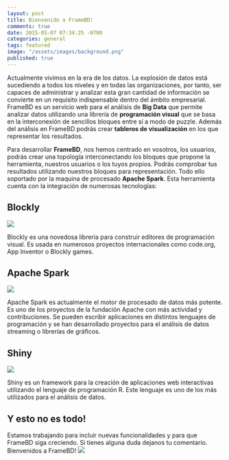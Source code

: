 ```yaml
---
layout: post
title: Bienvenido a FrameBD!
comments: true
date: 2015-05-07 07:34:25 -0700
categories: general
tags: featured
image: "/assets/images/background.png"
published: true
---
```


Actualmente vivimos en la era de los datos. La explosión de datos está sucediendo a todos los niveles y en todas las organizaciones, por tanto, ser capaces de administrar y analizar esta gran cantidad de información  se convierte en un requisito indispensable dentro del ámbito empresarial. FrameBD es un servicio web para el análisis de **Big Data** que permite analizar datos utilizando una librería de **programación visual** que se basa en la interconexión de sencillos bloques entre sí a modo de puzzle. Además del análisis en FrameBD podrás crear **tableros de visualización** en los que representar los resultados.

Para desarrollar **FrameBD**, nos hemos centrado en vosotros, los usuarios, podrás crear una topología interconectando los bloques que propone la herramienta, nuestros usuarios o los tuyos propios. Podrás comprobar tus resultados utilizando nuestros bloques para representación. Todo ello soportado por la maquina de procesado **Apache Spark**. Esta herramienta cuenta con la integración de numerosas tecnologías:

## Blockly

![](https://carlispina.files.wordpress.com/2012/06/screen-shot-2012-06-17-at-1-30-15-am.png?w=595)

Blockly es una novedosa libreria para construir editores de programación visual. Es usada en numerosos proyectos internacionales como code.org, App Inventor o Blockly games. 

## Apache Spark
![](http://spark.apache.org/images/spark-logo-trademark.png)

Apache Spark es actualmente el motor de procesado de datos más potente. Es uno de los proyectos de la fundación Apache con más actividad y contribuciones. Se pueden escribir aplicaciones en distintos lenguajes de programación y se han desarrollado proyectos para el análisis de datos streaming o librerías de gráficos.


## Shiny

![](http://muon-stat.com/Vortrag_Shiny/assets/img/rstudiologo.png)

Shiny es un framework para la creación de aplicaciones web interactivas utilizando el lenguaje de programación R. Este lenguaje es uno de los más utilizados para el análisis de datos.


## Y esto no es todo!

Estamos trabajando para incluir nuevas funcionalidades y para que FrameBD siga creciendo. Si tienes alguna duda dejanos tu comentario. Bienvenidos a FrameBD!
![](http://wp4.cdn.brainsins.com/es/wp-content/uploads/2013/01/BigData1.png)


